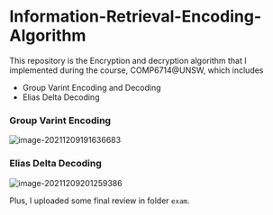 # Information-Retrieval-Encoding-Algorithm
This repository is the Encryption and decryption algorithm that I implemented during the course, COMP6714@UNSW, which includes

- Group Varint Encoding and Decoding
- Elias Delta Decoding

### Group Varint Encoding



![image-20211209191636683](https://cdn.jsdelivr.net/gh/pyf0311/myPrivateIMGBed/markdown/1639048789994.png)

### Elias Delta Decoding

![image-20211209201259386](https://cdn.jsdelivr.net/gh/pyf0311/myPrivateIMGBed/markdown/1639051980237.png)


Plus, I uploaded some final review in folder ``exam``.
